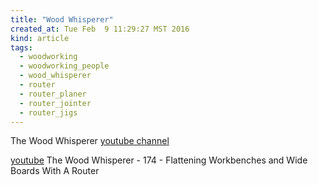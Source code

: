 ```yaml
---
title: "Wood Whisperer"
created_at: Tue Feb  9 11:29:27 MST 2016
kind: article
tags:
  - woodworking
  - woodworking_people
  - wood_whisperer
  - router
  - router_planer
  - router_jointer
  - router_jigs
---
```


The Wood Whisperer <a href="https://www.youtube.com/user/TheWoodWhisperer" target="_blank">youtube channel</a>

<a href="https://www.youtube.com/watch?v=qtkBZHLJyD0" target="_blank">youtube</a>
The Wood Whisperer - 174 - Flattening Workbenches and Wide Boards With A Router

<!--
html boilerplate
<a href="" target="_blank"></a>
<a name=""></a>
<img src="" width="400px">
<ul>
  <li></li>
</ul>
<pre>
</pre>
<pre><code>
</code></pre>
-->
